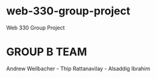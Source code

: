 # web-330-group-project
Web 330 Group Project

# GROUP B TEAM
Andrew Weilbacher - Thip Rattanavilay - Alsaddig Ibrahim